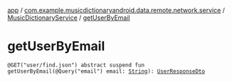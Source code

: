 [app](../../index.md) / [com.example.musicdictionaryandroid.data.remote.network.service](../index.md) / [MusicDictionaryService](index.md) / [getUserByEmail](./get-user-by-email.md)

# getUserByEmail

`@GET("user/find.json") abstract suspend fun getUserByEmail(@Query("email") email: `[`String`](https://kotlinlang.org/api/latest/jvm/stdlib/kotlin/-string/index.html)`): `[`UserResponseDto`](../../com.example.musicdictionaryandroid.data.remote.network.dto/-user-response-dto/index.md)